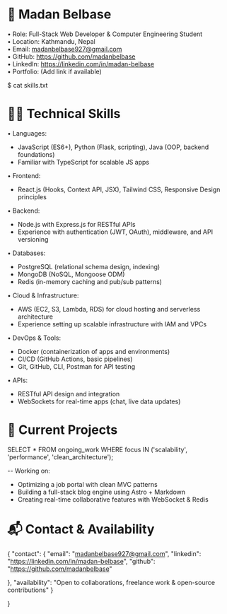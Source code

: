 
👤 Madan Belbase
==========================
• Role: Full-Stack Web Developer & Computer Engineering Student  
• Location: Kathmandu, Nepal  
• Email: madanbelbase927@gmail.com  
• GitHub: https://github.com/madanbelbase  
• LinkedIn: https://linkedin.com/in/madan-belbase  
• Portfolio: (Add link if available)


$ cat skills.txt


👨‍💻 Technical Skills
==========================

• Languages:
  - JavaScript (ES6+), Python (Flask, scripting), Java (OOP, backend foundations)
  - Familiar with TypeScript for scalable JS apps

• Frontend:
  - React.js (Hooks, Context API, JSX), Tailwind CSS, Responsive Design principles

• Backend:
  - Node.js with Express.js for RESTful APIs
  - Experience with authentication (JWT, OAuth), middleware, and API versioning

• Databases:
  - PostgreSQL (relational schema design, indexing)
  - MongoDB (NoSQL, Mongoose ODM)
  - Redis (in-memory caching and pub/sub patterns)

• Cloud & Infrastructure:
  - AWS (EC2, S3, Lambda, RDS) for cloud hosting and serverless architecture
  - Experience setting up scalable infrastructure with IAM and VPCs

• DevOps & Tools:
  - Docker (containerization of apps and environments)
  - CI/CD (GitHub Actions, basic pipelines)
  - Git, GitHub, CLI, Postman for API testing

• APIs:
  - RESTful API design and integration
  - WebSockets for real-time apps (chat, live data updates)


🚧 Current Projects
==========================

SELECT * FROM ongoing_work 
WHERE focus IN ('scalability', 'performance', 'clean_architecture');

-- Working on:
  - Optimizing a job portal with clean MVC patterns
  - Building a full-stack blog engine using Astro + Markdown
  - Creating real-time collaborative features with WebSocket & Redis


📬 Contact & Availability
==========================

{
  "contact": {
    "email": "madanbelbase927@gmail.com",
    "linkedin": "https://linkedin.com/in/madan-belbase",
    "github": "https://github.com/madanbelbase"
    
  },
  "availability": "Open to collaborations, freelance work & open-source contributions"
}

}





